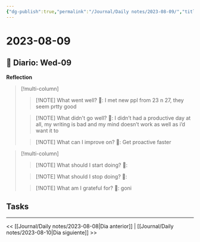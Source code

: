 ```yaml
---
{"dg-publish":true,"permalink":"/Journal/Daily notes/2023-08-09/","title":"2023-08-09","tags":["NoteType/Daily"],"created":"2023-08-09T00:56:19.112-05:00","updated":"2023-09-09T18:22:38.310-05:00"}
---
```



# 2023-08-09

## 📅 Diario: Wed-09

**Reflection**

> [!multi-column]
> 
> > [!NOTE] What went well?
> > 💭: I met new ppl from 23 n 27, they seem prtty good
> 
> > [!NOTE] What didn't go well?
> > 💭: I didn’t had a productive day at all, my writing is bad and my mind doesn’t work as well as i’d want it to
> 
> > [!NOTE] What can I improve on?
> > 💭: Get proactive faster
> 

> [!multi-column]
> 
> > [!NOTE] What should I start doing?
> > 💭:
> 
> > [!NOTE] What should I stop doing?
> > 💭:
> 
> > [!NOTE] What am I grateful for?
> > 💭: goni
> 

## Tasks

- - - 

<< [[Journal/Daily notes/2023-08-08\|Dia anterior]] | [[Journal/Daily notes/2023-08-10\|Dia siguiente]] >>

